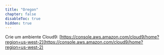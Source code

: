 ```yaml
---
title: "Oregon"
chapter: false
disableToc: true
hidden: true
---
```


Crie um ambiente Cloud9: [https://console.aws.amazon.com/cloud9/home?region=us-west-2](https://console.aws.amazon.com/cloud9/home?region=us-west-2)
